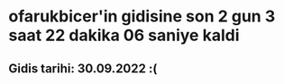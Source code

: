 # ofarukbicer'in gidisine son 2 gun 3 saat 22 dakika 06 saniye kaldi

## Gidis tarihi: 30.09.2022 :(